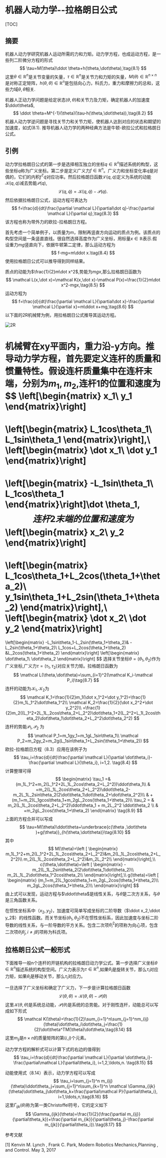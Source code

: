 # 机器人动力学--拉格朗日公式

[TOC]

## 摘要

机器人动力学研究机器人运动所需的力和力矩。动力学方程，也成运动方程，是一些列二阶微分方程的形式
$$
\tau=M(\theta)\ddot \theta+h(\theta,\dot\theta),\tag{8.1}
$$
这里$\theta\in\mathbb R^n$是关节变量的矢量，$\tau\in \mathbb R^n$是关节力和力矩的矢量，$M(\theta)\in \mathbb R^{n\times n}$是对称正定矩阵，$h(\theta,\dot\theta)\in\mathbb R^n$是包括向心力，科氏力，重力和摩擦力的总和，这些力域$\theta,\dot\theta$相关. 

机器人正动力学问题是给定状态$(\theta,\dot \theta)$和关节力及力矩，确定机器人的加速度$\ddot\theta$,
$$
\ddot \theta=M^{-1}(\theta)(\tau-h(\theta,\dot\theta)),\tag{8.2}
$$
机器人动力学逆问题是寻找关节力和关节力矩，使机器人达到对应的状态和期望的加速度，如式(8.1). 推导机器人动力学的两种经典方法是牛顿-欧拉公式和拉格朗日公式。

## 引例

动力学拉格朗日公式的第一步是选择相互独立的坐标$q\in\mathbb R^n$描述系统的构型，这些坐标$q$称为广义坐标。第二步是定义广义力$f\in \mathbb R^n$。广义力和坐标变化率$\dot q$是对偶的，它们的内积$f^T\dot q$对应功率。然后拉格朗日函数$\mathcal L(q,\dot q)$定义为系统的动能$\mathcal K(q,\dot q)$减去势能$\mathcal P(q)$,
$$
\mathcal L(q,\dot q)=\mathcal K(q,\dot q)-\mathcal P(q).
$$
然后依据拉格朗日公式，运动方程可表达为
$$
f=\frac{d}{dt}\frac{\partial \mathcal L}{\partial\dot q}-\frac{\partial \mathcal L}{\partial q},\tag{8.3}
$$
该方程也称为带外力的欧拉-拉格朗日方程。

首先考虑一个简单例子，以质量为$m$，限制再竖直方向运动的质点为例。该质点的构型空间是一条竖直直线。很自然选择高度作为广义坐标，用标量$x\in\mathbb R$表示.假设重力$mg$竖直向下，依据牛顿第二定律，那么运动方程为
$$
f-mg=m\ddot x.\tag{8.4}
$$
使用拉格朗日公式可以推导得到同样结果。

质点的动能为$\frac{1}{2}m\dot x^2$,势能为$mgx$,那么拉格朗日函数为
$$
\mathcal L(x,\dot x)=\mathcal K(x,\dot x)-\mathcal P(x)=\frac{1}{2}m\dot x^2-mgx,\tag{8.5}
$$
运动方程为
$$
f=\frac{d}{dt}\frac{\partial \mathcal L}{\partial\dot x}-\frac{\partial \mathcal L}{\partial x}=m\ddot x+mg,\tag{8.6}
$$
以下面的2R机械臂为例，用拉格朗日公式推导其运动方程。

![2R](image\dynamic2R.png)

机械臂在xy平面内，重力沿-y方向。推导动力学方程，首先要定义连杆的质量和惯量特性。假设连杆质量集中在连杆末端，分别为$m_1,m_2$,连杆1的位置和速度为
$$
\left[\begin{matrix}
x_1\\
y_1
\end{matrix}\right]
=
\left[\begin{matrix}
L_1cos\theta_1\\
L_1sin\theta_1
\end{matrix}\right],\\
\left[\begin{matrix}
\dot x_1\\
\dot y_1
\end{matrix}\right]
=
\left[\begin{matrix}
-L_1sin\theta_1\\
L_1cos\theta_1
\end{matrix}\right]\dot \theta_1,
$$
连杆2末端的位置和速度为
$$
\left[\begin{matrix}
x_2\\
y_2
\end{matrix}\right]
=
\left[\begin{matrix}
L_1cos\theta_1+L_2cos(\theta_1+\theta_2)\\
y_1sin\theta_1+L_2sin(\theta_1+\theta_2)
\end{matrix}\right],\\
\left[\begin{matrix}
\dot x_2\\
\dot y_2
\end{matrix}\right]
=
\left[\begin{matrix}
-L_1sin\theta_1-L_2sin(\theta_1+\theta_2)& -L_2sin(\theta_1+\theta_2)\\
L_1cos+L_2cos(\theta_1+\theta_2) &L_2cos(\theta_1+\theta_2)
\end{matrix}\right]
\left[\begin{matrix}
\dot\theta_1\\
\dot\theta_2
\end{matrix}\right]
$$
选择关节坐标$\theta=(\theta_1,\theta_2)$作为广义坐标,广义力$\tau=(\tau_1,\tau_2)$对应关节力矩。拉格朗日函数为
$$
\mathcal L(\theta,\dot\theta)=\sum_{i=1}^2(\mathcal K_i-\mathcal P_i)\tag{8.7}
$$
连杆的动能为$\mathcal K_1 ,\mathcal K_2$为
$$
\mathcal K_1=\frac{1}{2}m_1(\dot x_1^2+\dot y_1^2)=\frac{1}{2}m_1L_1^2\dot\theta_1^2\\
\mathcal K_2=\frac{1}{2}(\dot x_2^2+\dot y_2^2)\\
=\frac{1}{2}m_2((L_1^2+2L_1L_2cos\theta_2+L_2^2)\dot\theta_1+2(L_2^2+L_1l_2cos\theta_2)\dot\theta_1\dot\theta_2+L_2^2\dot\theta_2^2)
$$
连杆的势能$\mathcal P_1,\mathcal P_2$ 为
$$
\mathcal P_1=m_1gy_1=m_1gL_1sin\theta_1\\
\mathcal P_2=m_2gy_2=m_2g(L_1sin\theta_1+L_2sin(\theta_1+\theta_2))
$$
欧拉-拉格朗日方程（8.3）应用在该例子为
$$
\tau_i=\frac{d}{dt}\frac{\partial \mathcal L}{\partial \dot\theta_i}-\frac{\partial \mathcal L}{\theta_i}, i=1,2. \tag{8.4}
$$
计算整理可得
$$
\begin{matrix}
\tau_1 =&(m_1L_1^2+m_2(L_1^2+2L_1L_2cos\theta_2+L_2^2))\ddot\theta_1\\
           & +m_2(L_1L_2cos\theta_2+L_2^2)\ddot\theta_2-m_2L_1L_2sin\theta_2(2\dot\theta_1\dot\theta_2+\dot\theta_2^2)\\
           &  +(m_1+m_2)L_1gcos\theta_1+m_2gL_2cos(\theta_1+\theta_2)\\
\tau_2 =  & m_2(L_1L_2cos\theta_2+L_2^2)\ddot\theta_1 + m_2L_2^2 \ddot\theta_2 \\
            & +m_2gL_2cos(\theta_1+\theta_2)
\end{matrix}
\tag{8.9}
$$
上面的方程合并可以写成
$$
\tau=M(\theta)\ddot\theta+\underbrace{c(\theta ,\dot\theta )+g(\theta)}_{h(\theta,\dot\theta)}\tag{8.10}
$$
其中
$$
M(\theta)=\left [ \begin{matrix}
m_1L_1^2+m_2(L_1^2+2L_1L_2cos\theta_2+L_2^2)&m_2(L_1L_2cos\theta_2+L_2^2)\\
m_2(L_1L_2cos\theta_2+L_2^2)&m_2L_2^2\\
\end{matrix}\right],\\
c(\theta,\dot\theta)=\left [ \begin{matrix}
-m_2(L_1L_2sin\theta_2(2\dot\theta_1\dot\theta_2)\\
m_2L_1L_2\dot\theta_1^2cos\theta_2\\
\end{matrix}\right],\\
g(\theta)=\left [ \begin{matrix}
(m_1+m_2)L_1gcos\theta_1+m_2gL_2cos(\theta_1+\theta_2)\\
m_2gL_2cos(\theta_1+\theta_2)\\
\end{matrix}\right]
$$
由上式可以发现，运动方程与$\ddot\theta$是线性关系，与$\dot\theta$是二次方关系，与$\theta$是三角函数关系。

在惯性坐标系中（$x_2,y_2$)，加速度可简单写成坐标的二阶导数（$\ddot x_2,\ddot y_2$）的线性函数。而关节坐标$(\theta_1,\theta_2)$不在惯性坐标系，因此加速度与坐标二阶导数的线性关系，与一阶导数的平方关系。包含二次项$\dot\theta_i^2$的项称为向心项，包含二次项$\dot\theta_i\dot\theta_j,i\neq j$的项称为科氏项。

## 拉格朗日公式一般形式

下面推导一般n个连杆的开链机构的拉格朗日动力学公式。第一步选择广义坐标$\theta\in\mathbb R^n$描述系统的构型空间。广义力表示为$\tau\in\mathbb R^n$,如果$\theta_i$是旋转关节，那么$\tau_i$对应力矩，如果$\theta_i$是移动关节，那么$\tau_i$对应力。

一旦选择了广义坐标和确定了广义力，下一步是计算拉格朗日函数
$$
\mathcal L(\theta,\dot\theta)=\mathcal K(\theta,\dot\theta)-\mathcal P(\theta)\tag{8.13}
$$
这里$\mathcal K(\theta,\dot\theta)$是系统总动能，$\mathcal P(\theta)$是系统的总势能。对于刚性连杆，动能总可以写成如下形式
$$
\mathcal K(\theta)=\frac{1}{2}\sum_{i=1}^n\sum_{j=1}^nm_{ij}(\theta)\dot\theta_i\dot\theta_j=\frac{1}{2}\dot\theta^TM(\theta)\dot\theta,\tag{8.14}
$$
这里$m_{ij}$是$n\times n$的质量矩阵的第$(i,j)$个元素。

动力学方程的解析式可以计算下式的右边的值得到
$$
\tau_i=\frac{d}{dt}\frac{\partial \mathcal L}{\partial \dot\theta_i}-\frac{\partial\mathcal L}{\partial\theta_i}, i=1,2,\ldots,n. \tag{8.15}
$$

动能使用式（8.14）表示，动力学方程可以写成
$$
\tau_i=\sum_{j=1}^n m_{ij}(\theta)\ddot\theta_j+\sum_{j=1}^n\sum_{k=1}^n \mathcal \Gamma_{ijk}(\theta)\dot\theta_j\dot\theta_k+\frac{\partial\mathcal P}{\partial\theta_i}, i=1,\ldots,n,\tag{8.16}
$$
这里$\Gamma_{ijk}(\theta)$称为第一类Christoffel符号，它的定义如下
$$
\Gamma_{ijk}(\theta)=\frac{1}{2}(\frac{\partial m_{ij}}{\partial\theta_k})+\frac{\partial m_{ik}}{\partial\theta_j}-\frac{\partial m_{jk}}{\partial\theta_i}).\tag{8.17}
$$



参考文献

[1] Kenvin M. Lynch , Frank C. Park, Modern Robotics Mechanics,Planning , and Control. May 3, 2017